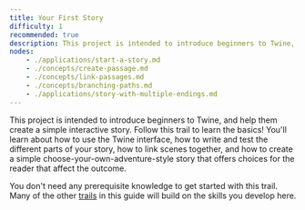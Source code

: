 ```yaml
---
title: Your First Story
difficulty: 1
recommended: true
description: This project is intended to introduce beginners to Twine, and help them create a simple interactive story. Follow this trail to learn the basics! You'll learn about how to use the Twine interface, how to write and test the different parts of your story, how to link scenes together, and how to create a simple choose-your-own-adventure-style story that offers choices for the reader that affect the outcome.
nodes:
    - ./applications/start-a-story.md
    - ./concepts/create-passage.md
    - ./concepts/link-passages.md
    - ./concepts/branching-paths.md
    - ./applications/story-with-multiple-endings.md
---
```


This project is intended to introduce beginners to Twine, and help them create a simple interactive story. Follow this trail to learn the basics! You'll learn about how to use the Twine interface, how to write and test the different parts of your story, how to link scenes together, and how to create a simple choose-your-own-adventure-style story that offers choices for the reader that affect the outcome.

You don't need any prerequisite knowledge to get started with this trail. Many of the other [trails](/trails) in this guide will build on the skills you develop here.